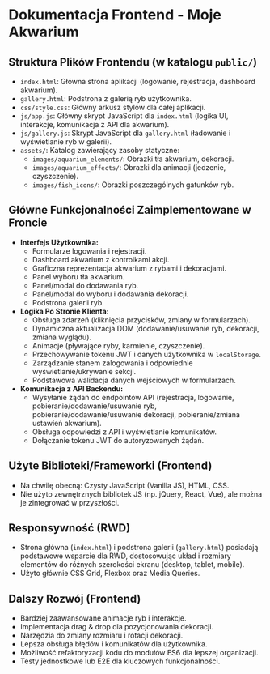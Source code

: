 # Dokumentacja Frontend - Moje Akwarium

## Struktura Plików Frontendu (w katalogu `public/`)

-   `index.html`: Główna strona aplikacji (logowanie, rejestracja, dashboard akwarium).
-   `gallery.html`: Podstrona z galerią ryb użytkownika.
-   `css/style.css`: Główny arkusz stylów dla całej aplikacji.
-   `js/app.js`: Główny skrypt JavaScript dla `index.html` (logika UI, interakcje, komunikacja z API dla akwarium).
-   `js/gallery.js`: Skrypt JavaScript dla `gallery.html` (ładowanie i wyświetlanie ryb w galerii).
-   `assets/`: Katalog zawierający zasoby statyczne:
    -   `images/aquarium_elements/`: Obrazki tła akwarium, dekoracji.
    -   `images/aquarium_effects/`: Obrazki dla animacji (jedzenie, czyszczenie).
    -   `images/fish_icons/`: Obrazki poszczególnych gatunków ryb.

## Główne Funkcjonalności Zaimplementowane w Froncie

-   **Interfejs Użytkownika:**
    -   Formularze logowania i rejestracji.
    -   Dashboard akwarium z kontrolkami akcji.
    -   Graficzna reprezentacja akwarium z rybami i dekoracjami.
    -   Panel wyboru tła akwarium.
    -   Panel/modal do dodawania ryb.
    -   Panel/modal do wyboru i dodawania dekoracji.
    -   Podstrona galerii ryb.
-   **Logika Po Stronie Klienta:**
    -   Obsługa zdarzeń (kliknięcia przycisków, zmiany w formularzach).
    -   Dynamiczna aktualizacja DOM (dodawanie/usuwanie ryb, dekoracji, zmiana wyglądu).
    -   Animacje (pływające ryby, karmienie, czyszczenie).
    -   Przechowywanie tokenu JWT i danych użytkownika w `localStorage`.
    -   Zarządzanie stanem zalogowania i odpowiednie wyświetlanie/ukrywanie sekcji.
    -   Podstawowa walidacja danych wejściowych w formularzach.
-   **Komunikacja z API Backendu:**
    -   Wysyłanie żądań do endpointów API (rejestracja, logowanie, pobieranie/dodawanie/usuwanie ryb, pobieranie/dodawanie/usuwanie dekoracji, pobieranie/zmiana ustawień akwarium).
    -   Obsługa odpowiedzi z API i wyświetlanie komunikatów.
    -   Dołączanie tokenu JWT do autoryzowanych żądań.

## Użyte Biblioteki/Frameworki (Frontend)

-   Na chwilę obecną: Czysty JavaScript (Vanilla JS), HTML, CSS.
-   Nie użyto zewnętrznych bibliotek JS (np. jQuery, React, Vue), ale można je zintegrować w przyszłości.

## Responsywność (RWD)

-   Strona główna (`index.html`) i podstrona galerii (`gallery.html`) posiadają podstawowe wsparcie dla RWD, dostosowując układ i rozmiary elementów do różnych szerokości ekranu (desktop, tablet, mobile).
-   Użyto głównie CSS Grid, Flexbox oraz Media Queries.

## Dalszy Rozwój (Frontend)

-   Bardziej zaawansowane animacje ryb i interakcje.
-   Implementacja drag & drop dla pozycjonowania dekoracji.
-   Narzędzia do zmiany rozmiaru i rotacji dekoracji.
-   Lepsza obsługa błędów i komunikatów dla użytkownika.
-   Możliwość refaktoryzacji kodu do modułów ES6 dla lepszej organizacji.
-   Testy jednostkowe lub E2E dla kluczowych funkcjonalności.
